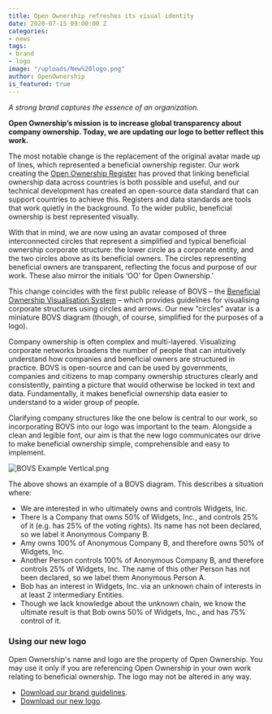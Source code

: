 ```yaml
---
title: Open Ownership refreshes its visual identity
date: 2020-07-15 09:00:00 Z
categories:
- news
tags:
- brand
- logo
image: "/uploads/New%20logo.png"
author: OpenOwnership
is_featured: true
---
```


*A strong brand captures the essence of an organization.*

**Open Ownership’s mission is to increase global transparency about company ownership. Today, we are updating our logo to better reflect this work.**

The most notable change is the replacement of the original avatar made up of lines, which represented a beneficial ownership register. Our work creating the [Open Ownership Register](https://register.openownership.org/) has proved that linking beneficial ownership data across countries is both possible and useful, and our technical development has created an open-source data standard that can support countries to achieve this. Registers and data standards are tools that work quietly in the background. To the wider public, beneficial ownership is best represented visually. 

With that in mind, we are now using an avatar composed of three interconnected circles that represent a simplified and typical beneficial ownership corporate structure: the lower circle as a corporate entity, and the two circles above as its beneficial owners. The circles representing beneficial owners are transparent, reflecting the focus and purpose of our work. These also mirror the initials ‘OO’ for Open Ownership.' 

This change coincides with the first public release of BOVS – the [Beneficial Ownership Visualisation System](https://www.openownership.org/visualisation/) – which provides guidelines for visualising corporate structures using circles and arrows. Our new “circles” avatar is a miniature BOVS diagram (though, of course, simplified for the purposes of a logo).

Company ownership is often complex and multi-layered. Visualizing corporate networks broadens the number of people that can intuitively understand how companies and beneficial owners are structured in practice. BOVS is open-source and can be used by governments, companies and citizens to map company ownership structures clearly and consistently, painting a picture that would otherwise be locked in text and data. Fundamentally, it makes beneficial ownership data easier to understand to a wider group of people. 

Clarifying company structures like the one below is central to our work, so incorporating BOVS into our logo was important to the team. Alongside a clean and legible font, our aim is that the new logo communicates our drive to make beneficial ownership simple, comprehensible and easy to implement.

![BOVS Example Vertical.png](/uploads/BOVS%20Example%20Vertical.png)

The above shows an example of a BOVS diagram. This describes a situation where:

* We are interested in who ultimately owns and controls Widgets, Inc.
* There is a Company that owns 50% of Widgets, Inc., and controls 25% of it (e.g. has 25% of the voting rights). Its name has not been declared, so we label it Anonymous Company B.
* Amy owns 100% of Anonymous Company B, and therefore owns 50% of Widgets, Inc.
* Another Person controls 100% of Anonymous Company B, and therefore controls 25% of Widgets, Inc. The name of this other Person has not been declared, so we label them Anonymous Person A.
* Bob has an interest in Widgets, Inc. via an unknown chain of interests in at least 2 intermediary Entities.
* Though we lack knowledge about the unknown chain, we know the ultimate result is that Bob owns 50% of Widgets, Inc., and has 75% control of it.


### Using our new logo

Open Ownership's name and logo are the property of Open Ownership. You may use it only if you are referencing Open Ownership in your own work relating to beneficial ownership. The logo may not be altered in any way. 

* [Download our brand guidelines](https://www.openownership.org/uploads/oo-brand-guidelines-2020-07.pdf). 
* [Download our new logo](/uploads/OPO%20Logo-10028a.zip).


